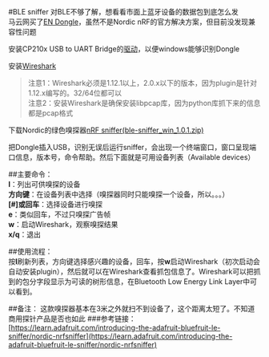 #BLE sniffer
对BLE不够了解，想看看市面上蓝牙设备的数据包到底怎么发  
马云网买了[EN Dongle](https://item.taobao.com/item.htm?spm=a1z09.2.0.0.R2YyiY&id=524612675637&_u=u3dbp0l3b67)，虽然不是Nordic nRF的官方解决方案，但目前没发现兼容性问题


安装CP210x USB to UART Bridge的[驱动](https://www.silabs.com/products/mcu/Pages/USBtoUARTBridgeVCPDrivers.aspx#windows)，以便windows能够识别Dongle

安装[Wireshark](https://www.wireshark.org/download.html)
>注意1：Wireshark必须是1.12.1以上，2.0.x以下的版本，因为plugin是针对1.12.x编写的。32/64位都可以  
>注意2：安装Wireshark是确保安装libpcap库，因为python库抓下来的信息都是pcap格式

下载Nordic的绿色嗅探器[nRF sniffer(ble-sniffer_win_1.0.1.zip)](https://www.nordicsemi.com/eng/nordic/download_resource/31920/14/15495034)  

把Dongle插入USB，识别无误后运行sniffer，会出现一个终端窗口，窗口呈现端口信息，版本号，命令帮助。然后下面就是可用设备列表（Available devices）

##主要命令：  
**l**：列出可供嗅探的设备  
**方向键**：在设备列表中选择（嗅探器同时只能嗅探一个设备，所以。。。）  
**[#]或回车**：选择设备进行嗅探  
**e**：类似回车，不过只嗅探广告帧  
**w**：启动Wireshark，观察嗅探结果  
**x/q**：退出  

##使用流程：  
按**l**刷新列表，方向键选择感兴趣的设备，回车，按**w**启动Wireshark（初次启动会自动安装plugin），然后就可以在Wireshark查看抓包信息了。Wireshark可以把抓到的包分字段显示为可读的树形信息，在Bluetooth Low Energy Link Layer中可以看到。  

##备注：
这款嗅探器基本在3米之外就扫不到设备了，这个距离太短了。不知道商用探针产品是否也如此
###参考链接：
[https://learn.adafruit.com/introducing-the-adafruit-bluefruit-le-sniffer/nordic-nrfsniffer](https://learn.adafruit.com/introducing-the-adafruit-bluefruit-le-sniffer/nordic-nrfsniffer)


